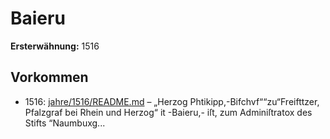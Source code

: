 # Baieru

**Ersterwähnung:** 1516

## Vorkommen
- 1516: [jahre/1516/README.md](../jahre/1516/README.md) – „Herzog Phtikipp,-Bifchvf““zu“Freifttzer, Pfalzgraf bei
Rhein und Herzog“ it -Baieru,- iſt, zum Adminiſtratox des
Stifts “Naumbuxg...
